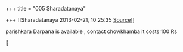 +++
title = "005 Sharadatanaya"

+++
[[Sharadatanaya	2013-02-21, 10:25:35 [Source](https://groups.google.com/g/bvparishat/c/iilJjE1tZFg)]]



parishkara Darpana is available , contact chowkhamba it costs 100 Rs



